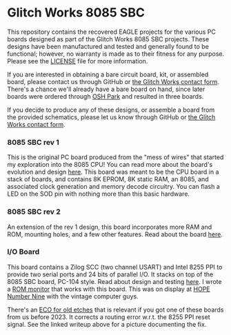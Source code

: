 # Glitch Works 8085 SBC

This repository contains the recovered EAGLE projects for the various PC boards designed as part of the Glitch Works 8085 SBC projects. These designs have been manufactured and tested and generally found to be functional; however, no warranty is made as to their fitness for any purpose. Please see the [LICENSE](https://github.com/glitchwrks/8085_sbc/blob/master/LICENSE) file for more information.

If you are interested in obtaining a bare circuit board, kit, or assembled board, please contact us through GitHub or [the Glitch Works contact form](https://services.theglitchworks.net/ng/messages/new). There's a chance we'll already have a bare board on hand, since later boards were ordered through [OSH Park](https://oshpark.com/) and resulted in three boards.

If you decide to produce any of these designs, or assemble a board from the provided schematics, please let us know through GitHub or [the Glitch Works contact form](https://services.theglitchworks.net/ng/messages/new).

### 8085 SBC rev 1

This is the original PC board produced from the "mess of wires" that started my exploration into the 8085 CPU! You can read more about the board's evolution and design [here](http://users.glitchwrks.com/~glitch/2010/09/02/8085-sbc). This board was meant to be the CPU board in a stack of boards, and contains 8K EPROM, 8K static RAM, an 8085, and associated clock generation and memory decode circuitry. You can flash a LED on the SOD pin with nothing more than this basic hardware.

### 8085 SBC rev 2

An extension of the rev 1 design, this board incorporates more RAM and ROM, mounting holes, and a few other features. Read about the board [here](http://users.glitchwrks.com/~glitch/2011/10/29/sbc-rev-2).

### I/O Board

This board contains a Zilog SCC (two channel USART) and Intel 8255 PPI to provide two serial ports and 24 bits of parallel I/O. It stacks on top of the 8085 SBC board, PC-104 style. Read about design and testing [here](http://users.glitchwrks.com/~glitch/2017/04/24/8085-io-board). I wrote a [ROM monitor](https://github.com/glitchwrks/gwmon-80) that works with this board. This was on display at [HOPE Number Nine](http://hope.net/) with the vintage computer guys.

There's an [ECO for old etches](https://github.com/glitchwrks/8085_sbc/blob/master/io_board/eco0007.txt) that is relevant if you got one of these boards from us before 2023. It corrects a routing error w.r.t. the 8255 PPI reset signal. See the linked writeup above for a picture documenting the fix.
